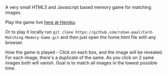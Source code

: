 A very small HTML5 and Javascript based memory game for matching images.

Play the game live [here at Heroku](https://immense-beach-69325.herokuapp.com/).

Or to play it locally run ``git clone https://github.com/rohan-paul/Card-Matching-Memory-Game.git`` and then just open the home.html file with any browser.

How the game is played - Click on each box, and the image will be revealed. For each image, there's a duplicate of the same. As you click on 2 same images both will vanish. Goal is to match all images in the lowest possible time.
